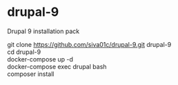 # drupal-9
Drupal 9 installation pack

git clone https://github.com/siva01c/drupal-9.git  drupal-9 \
cd drupal-9 \
docker-compose up -d \
docker-compose exec drupal bash \
composer install
